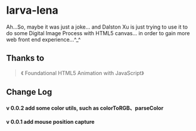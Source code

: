 larva-lena
==========

Ah...So, maybe it was just a joke... and Dalston Xu is just trying to use it to do some Digital Image Process with HTML5 canvas... in order to gain more web front end experience...^_^


## Thanks to
> 《 Foundational HTML5 Animation with JavaScript》 

## Change Log
#### v 0.0.2 add some color utils, such as colorToRGB、parseColor
#### v 0.0.1 add mouse position capture